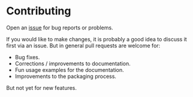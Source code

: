 # Contributing

Open an [issue](https://github.com/luketudge/spoonerize/issues) for bug reports or problems.

If you would like to make changes, it is probably a good idea to discuss it first via an issue. But in general pull requests are welcome for:

* Bug fixes.
* Corrections / improvements to documentation.
* Fun usage examples for the documentation.
* Improvements to the packaging process.

But not yet for new features.
